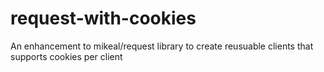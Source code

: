 request-with-cookies
====================

An enhancement to mikeal/request library to create reusuable clients that supports cookies per client
